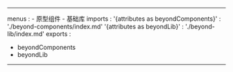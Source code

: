 ---

menus : 
    - 原型组件
    - 基础库
imports : 
    '{attributes as beyondComponents}' : './beyond-components/index.md'
    '{attributes as beyondLib}' : './beyond-lib/index.md'
exports : 
   - beyondComponents
   - beyondLib
   
---